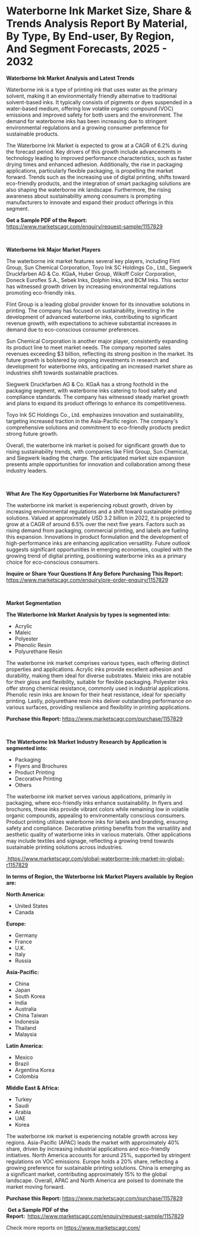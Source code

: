 <p><h1>Waterborne Ink Market Size, Share & Trends Analysis Report By Material, By Type, By End-user, By Region, And Segment Forecasts, 2025 - 2032</h1></p><p><strong>Waterborne Ink Market Analysis and Latest Trends</strong></p>
<p><p>Waterborne ink is a type of printing ink that uses water as the primary solvent, making it an environmentally friendly alternative to traditional solvent-based inks. It typically consists of pigments or dyes suspended in a water-based medium, offering low volatile organic compound (VOC) emissions and improved safety for both users and the environment. The demand for waterborne inks has been increasing due to stringent environmental regulations and a growing consumer preference for sustainable products.</p><p>The Waterborne Ink Market is expected to grow at a CAGR of 6.2% during the forecast period. Key drivers of this growth include advancements in technology leading to improved performance characteristics, such as faster drying times and enhanced adhesion. Additionally, the rise in packaging applications, particularly flexible packaging, is propelling the market forward. Trends such as the increasing use of digital printing, shifts toward eco-friendly products, and the integration of smart packaging solutions are also shaping the waterborne ink landscape. Furthermore, the rising awareness about sustainability among consumers is prompting manufacturers to innovate and expand their product offerings in this segment.</p></p>
<p><strong>Get a Sample PDF of the Report:&nbsp;</strong> <a href="https://www.marketscagr.com/enquiry/request-sample/1157829?utm_campaign=2822&utm_medium=2&utm_source=Github&utm_content=ia&utm_term=02042025&utm_id=waterborne-ink">https://www.marketscagr.com/enquiry/request-sample/1157829</a></p>
<p>&nbsp;</p>
<p><strong>Waterborne Ink Major Market Players</strong></p>
<p><p>The waterborne ink market features several key players, including Flint Group, Sun Chemical Corporation, Toyo Ink SC Holdings Co., Ltd., Siegwerk Druckfarben AG & Co. KGaA, Huber Group, Wikoff Color Corporation, Doneck Euroflex S.A., Sebek Inks, Dolphin Inks, and BCM Inks. This sector has witnessed growth driven by increasing environmental regulations promoting eco-friendly inks.</p><p>Flint Group is a leading global provider known for its innovative solutions in printing. The company has focused on sustainability, investing in the development of advanced waterborne inks, contributing to significant revenue growth, with expectations to achieve substantial increases in demand due to eco-conscious consumer preferences.</p><p>Sun Chemical Corporation is another major player, consistently expanding its product line to meet market needs. The company reported sales revenues exceeding $3 billion, reflecting its strong position in the market. Its future growth is bolstered by ongoing investments in research and development for waterborne inks, anticipating an increased market share as industries shift towards sustainable practices.</p><p>Siegwerk Druckfarben AG & Co. KGaA has a strong foothold in the packaging segment, with waterborne inks catering to food safety and compliance standards. The company has witnessed steady market growth and plans to expand its product offerings to enhance its competitiveness.</p><p>Toyo Ink SC Holdings Co., Ltd. emphasizes innovation and sustainability, targeting increased traction in the Asia-Pacific region. The company's comprehensive solutions and commitment to eco-friendly products predict strong future growth.</p><p>Overall, the waterborne ink market is poised for significant growth due to rising sustainability trends, with companies like Flint Group, Sun Chemical, and Siegwerk leading the charge. The anticipated market size expansion presents ample opportunities for innovation and collaboration among these industry leaders.</p></p>
<p>&nbsp;</p>
<p><strong>What Are The Key Opportunities For Waterborne Ink Manufacturers?</strong></p>
<p><p>The waterborne ink market is experiencing robust growth, driven by increasing environmental regulations and a shift toward sustainable printing solutions. Valued at approximately USD 3.2 billion in 2022, it is projected to grow at a CAGR of around 6.5% over the next five years. Factors such as rising demand from packaging, commercial printing, and labels are fueling this expansion. Innovations in product formulation and the development of high-performance inks are enhancing application versatility. Future outlook suggests significant opportunities in emerging economies, coupled with the growing trend of digital printing, positioning waterborne inks as a primary choice for eco-conscious consumers.</p></p>
<p><strong>Inquire or Share Your Questions If Any Before Purchasing This Report:</strong> <a href="https://www.marketscagr.com/enquiry/pre-order-enquiry/1157829?utm_campaign=2822&utm_medium=2&utm_source=Github&utm_content=ia&utm_term=02042025&utm_id=waterborne-ink">https://www.marketscagr.com/enquiry/pre-order-enquiry/1157829</a></p>
<p>&nbsp;</p>
<p><strong>Market Segmentation</strong></p>
<p><strong>The Waterborne Ink Market Analysis by types is segmented into:</strong></p>
<p><ul><li>Acrylic</li><li>Maleic</li><li>Polyester</li><li>Phenolic Resin</li><li>Polyurethane Resin</li></ul></p>
<p><p>The waterborne ink market comprises various types, each offering distinct properties and applications. Acrylic inks provide excellent adhesion and durability, making them ideal for diverse substrates. Maleic inks are notable for their gloss and flexibility, suitable for flexible packaging. Polyester inks offer strong chemical resistance, commonly used in industrial applications. Phenolic resin inks are known for their heat resistance, ideal for specialty printing. Lastly, polyurethane resin inks deliver outstanding performance on various surfaces, providing resilience and flexibility in printing applications.</p></p>
<p><strong>Purchase this Report:&nbsp;</strong><a href="https://www.marketscagr.com/purchase/1157829?utm_campaign=2822&utm_medium=2&utm_source=Github&utm_content=ia&utm_term=02042025&utm_id=waterborne-ink">https://www.marketscagr.com/purchase/1157829</a></p>
<p>&nbsp;</p>
<p><strong>The Waterborne Ink Market Industry Research by Application is segmented into:</strong></p>
<p><ul><li>Packaging</li><li>Flyers and Brochures</li><li>Product Printing</li><li>Decorative Printing</li><li>Others</li></ul></p>
<p><p>The waterborne ink market serves various applications, primarily in packaging, where eco-friendly inks enhance sustainability. In flyers and brochures, these inks provide vibrant colors while remaining low in volatile organic compounds, appealing to environmentally conscious consumers. Product printing utilizes waterborne inks for labels and branding, ensuring safety and compliance. Decorative printing benefits from the versatility and aesthetic quality of waterborne inks in various materials. Other applications may include textiles and signage, reflecting a growing trend towards sustainable printing solutions across industries.</p></p>
<p><a href="https://www.marketscagr.com/global-waterborne-ink-market-in-global-r1157829?utm_campaign=2822&utm_medium=2&utm_source=Github&utm_content=ia&utm_term=02042025&utm_id=waterborne-ink">&nbsp;https://www.marketscagr.com/global-waterborne-ink-market-in-global-r1157829</a></p>
<p><strong>In terms of Region, the Waterborne Ink Market Players available by Region are:</strong></p>
<p>
    <p> <strong> North America: </strong>
        <ul>
            <li>United States</li>
            <li>Canada</li>
        </ul>
        </p> 
    <p> <strong> Europe: </strong>
        <ul>
            <li>Germany</li>
            <li>France</li>
            <li>U.K.</li>
            <li>Italy</li>
            <li>Russia</li>
        </ul>
        </p> 
    <p> <strong> Asia-Pacific: </strong>
        <ul>
            <li>China</li>
            <li>Japan</li>
            <li>South Korea</li>
            <li>India</li>
            <li>Australia</li>
            <li>China Taiwan</li>
            <li>Indonesia</li>
            <li>Thailand</li>
            <li>Malaysia</li>
        </ul>
        </p> 
    <p> <strong> Latin America: </strong>
        <ul>
            <li>Mexico</li>
            <li>Brazil</li>
            <li>Argentina Korea</li>
            <li>Colombia</li>
        </ul>
        </p> 
    <p> <strong> Middle East & Africa: </strong>
        <ul>
            <li>Turkey</li>
            <li>Saudi</li>
            <li>Arabia</li>
            <li>UAE</li>
            <li>Korea</li>
        </ul>
    </p>
    </p>
<p><p>The waterborne ink market is experiencing notable growth across key regions. Asia-Pacific (APAC) leads the market with approximately 40% share, driven by increasing industrial applications and eco-friendly initiatives. North America accounts for around 25%, supported by stringent regulations on VOC emissions. Europe holds a 20% share, reflecting a growing preference for sustainable printing solutions. China is emerging as a significant market, contributing approximately 15% to the global landscape. Overall, APAC and North America are poised to dominate the market moving forward.</p></p>
<p><strong>Purchase this Report: </strong><a href="https://www.marketscagr.com/purchase/1157829?utm_campaign=2822&utm_medium=2&utm_source=Github&utm_content=ia&utm_term=02042025&utm_id=waterborne-ink">https://www.marketscagr.com/purchase/1157829</a></p>
<p>&nbsp;<strong>Get a Sample PDF of the Report:&nbsp;&nbsp;</strong><a href="https://www.marketscagr.com/enquiry/request-sample/1157829?utm_campaign=2822&utm_medium=2&utm_source=Github&utm_content=ia&utm_term=02042025&utm_id=waterborne-ink">https://www.marketscagr.com/enquiry/request-sample/1157829</a></p>
<p><strong></strong></p>
<p>Check more reports on <a href="https://www.marketscagr.com/?utm_campaign=2822&utm_medium=2&utm_source=Github&utm_content=ia&utm_term=02042025&utm_id=waterborne-ink">https://www.marketscagr.com/</a></p>